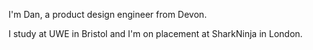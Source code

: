 I'm Dan, a product design 
engineer from Devon.

I study at UWE in Bristol and I'm on placement at SharkNinja in London.

<!---
DanGavinDesign/DanGavinDesign is a ✨ special ✨ repository because its `README.md` (this file) appears on your GitHub profile.
You can click the Preview link to take a look at your changes.
--->
